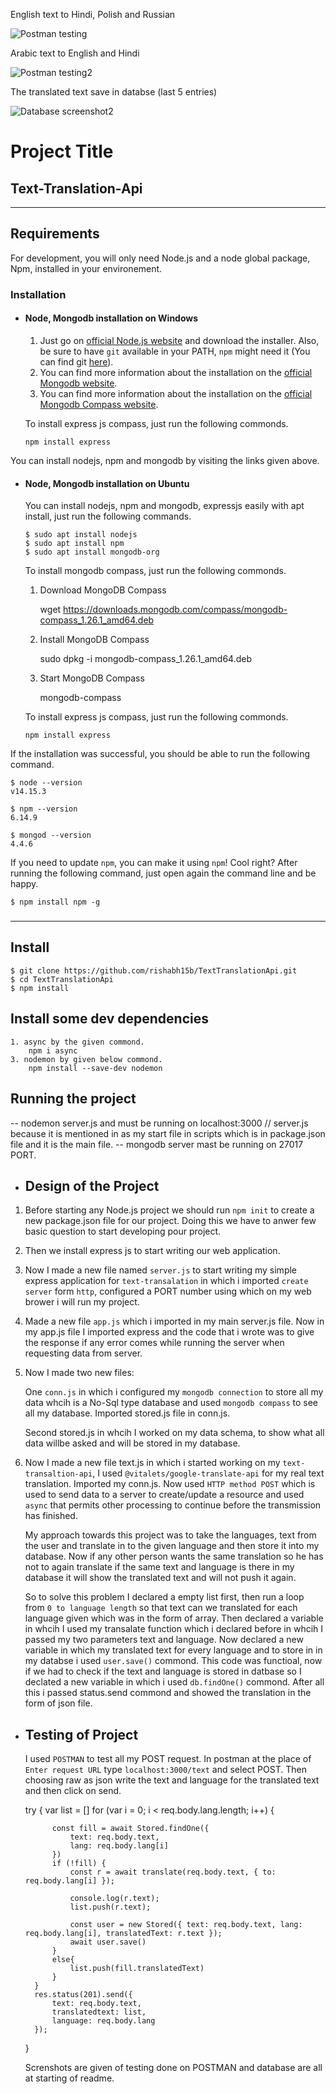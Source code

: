 English text to Hindi, Polish and Russian

![Postman testing](https://user-images.githubusercontent.com/55358003/118481443-1fd0f300-b731-11eb-9377-edb8155d70d1.JPG)

Arabic text to English and Hindi

![Postman testing2](https://user-images.githubusercontent.com/55358003/118481833-89510180-b731-11eb-8e11-43a7e4ec3abc.JPG)

The translated text save in databse  (last 5 entries)

![Database screenshot2](https://user-images.githubusercontent.com/55358003/118481859-97068700-b731-11eb-8838-6cd29bb78f2f.JPG)


# Project Title

## Text-Translation-Api

---
## Requirements

For development, you will only need Node.js and a node global package, Npm, installed in your environement.

### Installation

- #### Node, Mongodb installation on Windows
  1.  Just go on [official Node.js website](https://nodejs.org/) and download the installer.
      Also, be sure to have `git` available in your PATH, `npm` might need it (You can find git [here](https://git-scm.com/)).
  2. You can find more information about the installation on the  [official Mongodb website]( https://www.mongodb.com/1).
  3. You can find more information about the installation on the [official Mongodb Compass website](https://www.mongodb.com/products/compass).
  
  To install express js compass, just run the following commonds.
  
      npm install express
      
You can install nodejs, npm and mongodb by visiting the links given above.

- #### Node, Mongodb installation on Ubuntu

  You can install nodejs, npm and mongodb, expressjs easily with apt install, just run the following commands.

      $ sudo apt install nodejs
      $ sudo apt install npm
      $ sudo apt install mongodb-org
      
      
  To install mongodb compass, just run the following commonds.
  1. Download MongoDB Compass
 
      wget https://downloads.mongodb.com/compass/mongodb-compass_1.26.1_amd64.deb
      
  2. Install MongoDB Compass

      sudo dpkg -i mongodb-compass_1.26.1_amd64.deb
      
  3. Start MongoDB Compass
  
      mongodb-compass
  
  To install express js compass, just run the following commonds.
  
      npm install express
      
 
If the installation was successful, you should be able to run the following command.

    $ node --version
    v14.15.3

    $ npm --version
    6.14.9
    
    $ mongod --version
    4.4.6

If you need to update `npm`, you can make it using `npm`! Cool right? After running the following command, just open again the command line and be happy.

    $ npm install npm -g

###
### 
---

## Install

    $ git clone https://github.com/rishabh15b/TextTranslationApi.git
    $ cd TextTranslationApi
    $ npm install
    
## Install some dev dependencies
    1. async by the given commond.
        npm i async      
    3. nodemon by given below commond.
        npm install --save-dev nodemon

## Running the project

   -- nodemon server.js and must be running on localhost:3000  // server.js because it is mentioned in as my start file in scripts which is in package.json file and it is the                                                                     main file.
   -- mongodb server mast be running on 27017 PORT.
      
      
- ## Design of the Project
  
1. Before starting any Node.js project we should run `npm init` to create a new package.json file for our project. Doing this we have to anwer few basic question to start developing pour project.

3. Then we install express js to start writing our web application.

5. Now I made a new file named `server.js` to start writing my simple express application for `text-transalation` in which i imported `create server` form `http`, configured a      PORT number using which on my web brower i will run my project.

7. Made a new file `app.js` which i imported in my main server.js file. Now in my app.js file I imported express and the code that i wrote was to give the response if any error    comes while running the server when requesting data from server.

6. Now I made two new files:

   One `conn.js` in which i configured my `mongodb connection` to store all my data whcih is a No-Sql type database and used `mongodb compass` to see all my database. Imported      stored.js file in conn.js.
   
   Second stored.js in whcih I worked on my data schema, to show what all data willbe asked and will be stored in my database.
   
7. Now I made a new file text.js in which i started working on my `text-transaltion-api`, I used `@vitalets/google-translate-api` for my real text translation. Imported my          conn.js. Now used `HTTP method POST` which is used to send data to a server to create/update a resource and used `async` that permits other processing to continue                before the transmission has finished. 
   
   My approach towards this project was to take the languages, text from the user and translate in to the given language and then store it into my database. Now if any other        person wants the same translation so he has not to again translate if the same text and language is there in my database it will show the translated text and will not push it    again.
   
   So to solve this problem I declared a empty list first, then run a loop from `0 to language length` so that text can we translated for each language given which was in the      form of array. Then declared a variable in whcih I used my transalate function which i declared before in whcih I passed my two parameters text and language. Now declared a      new variable in which my translated text for every language and to store in in my databse i used `user.save()` commond. 
   This code was functioal, now if we had to check if the text and language is stored in datbase so I declated a new variable in which i used `db.findOne()` commond. After          all this i passed status.send commond and showed the translation in the form of json file.
   
- ## Testing of Project

   I used `POSTMAN` to test all my POST request. In postman at the place of `Enter request URL` type `localhost:3000/text` and select POST. Then choosing raw as json write the      text and language for the translated text and then click on send.
     
  
    try {
        var list = []
        for (var i = 0; i < req.body.lang.length; i++) {

            const fill = await Stored.findOne({
                text: req.body.text,
                lang: req.body.lang[i]
            })           
            if (!fill) {
                const r = await translate(req.body.text, { to: req.body.lang[i] });

                console.log(r.text);
                list.push(r.text);

                const user = new Stored({ text: req.body.text, lang: req.body.lang[i], translatedText: r.text });
                await user.save()
            }
            else{
                list.push(fill.translatedText)               
            }
        }
        res.status(201).send({
            text: req.body.text,
            translatedtext: list,
            language: req.body.lang
        });
    } 
    
    
     Screnshots are given of testing done on POSTMAN and database are all at starting of readme.
    

